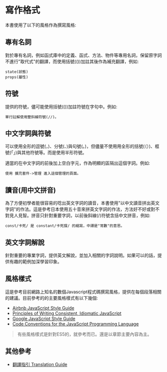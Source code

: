 # 寫作格式

本書使用了以下的風格作為撰寫風格:

## 專有名詞

對於專有名詞，例如函式庫中的定義、函式、方法、物件等專用名詞，保留原字詞不進行"取代式"的翻譯，而使用括號(())加註其後作為補充翻譯，例如:

```
state(狀態)
props(屬性)
```

## 符號

提供的符號，儘可能使用括號(())加註符號在字句中。例如:

```
單行註解使用雙斜線符號(//)。
```

## 中文字詞與符號

可以使用全形的逗號(，)、分號(、)與句號(。)，但儘量不使用用全形的括號(（）)、框號(「」)與其他符號等。而是使用半形符號。

適當的在中文字詞的前後加上空白字元，作為明顯的區隔出這個字詞。例如:

```
使用 擴充套件->管理 進入這個管理的頁面。
```

## 讀音(用中文拼音)

為了方便初學者能很容易的唸出英文字詞的讀音，本書使用"以中文讀音拼出英文字詞"的作法。這是參考日本使用五十音來拼英文字詞的作法，方法好不好或對不對見人見智。拼音只針對重要字詞，以前後斜線(/)符號含括中文拼音，例如:

```
const/卡死/ 是 constant/卡死撐/ 的縮寫，中譯是"常數"的意思。
```

## 英文字詞解說

針對重要的專業字詞，提供英文解說，並加入相關的字詞說明。如果可以的話，提供有趣的範例加深學習印象。

## 風格樣式

這是參考目前網路上知名的數個Javascript程式碼撰寫風格，提供在每個段落相關的建議。目前參考的的主要風格樣式有以下幾個:

- [Airbnb JavaScript Style Guide](https://github.com/airbnb/javascript)
- [Principles of Writing Consistent, Idiomatic JavaScript](https://github.com/rwaldron/idiomatic.js/)
- [Google JavaScript Style Guide](https://google.github.io/styleguide/javascriptguide.xml)
- [Code Conventions for the JavaScript Programming Language](http://javascript.crockford.com/code.html)

> 有些風格樣式是針對ES5的，就參考而已。還是以章節主要內容為主。

## 其他參考

- [翻譯指引 Translation Guide](https://github.com/eyesofkids/javascript-style-guide-translate)

